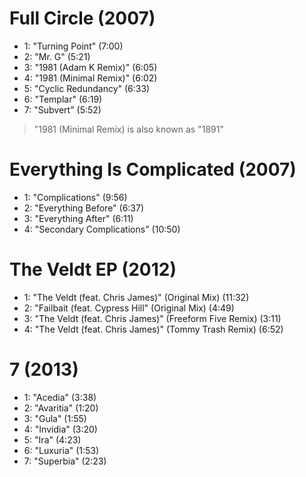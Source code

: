 # Full Circle (2007)

- 1: "Turning Point" (7:00)
- 2: "Mr. G" (5:21)
- 3: "1981 (Adam K Remix)" (6:05)
- 4: "1981 (Minimal Remix)" (6:02)
- 5: "Cyclic Redundancy" (6:33)
- 6: "Templar" (6:19)
- 7: "Subvert" (5:52)

> "1981 (Minimal Remix) is also known as "1891"

# Everything Is Complicated (2007)

- 1: "Complications" (9:56)
- 2: "Everything Before" (6:37)
- 3: "Everything After" (6:11)
- 4: "Secondary Complications" (10:50)

# The Veldt EP (2012)

- 1: "The Veldt (feat. Chris James)" (Original Mix) (11:32)
- 2: "Failbait (feat. Cypress Hill" (Original Mix) (4:49)
- 3: "The Veldt (feat. Chris James)" (Freeform Five Remix) (3:11)
- 4: "The Veldt (feat. Chris James)" (Tommy Trash Remix) (6:52)

# 7 (2013)

- 1: "Acedia" (3:38)
- 2: "Avaritia" (1:20)
- 3: "Gula" (1:55)
- 4: "Invidia" (3:20)
- 5: "Ira" (4:23)
- 6: "Luxuria" (1:53)
- 7: "Superbia" (2:23)
